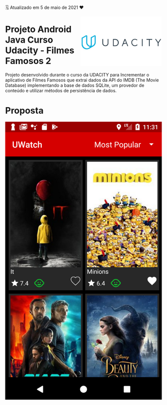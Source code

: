 :spiral_calendar: Atualizado em 5 de maio de 2021 :heart:

<img align="right" alt="GIF" height="160px" src="https://github.com/rdeconti/rdeconti-resources/blob/main/Udacity%20-%20Logotipo.png" />

# Projeto Android Java Curso Udacity - Filmes Famosos 2

Projeto desenvolvido durante o curso da UDACITY para Incrementar o aplicativo de Filmes Famosos que extrai dados da API do IMDB (The Movie Database) implementando a base de dados SQLite, um provedor de conteúdo e utilizar métodos de persistência de dados.

# Proposta

<img align="center" alt="GIF" src="https://github.com/rdeconti/Projeto-UDACITY-Android-Java-Aplicativo-Filmes-Famosos-2/blob/main/findMovie2.png" />

